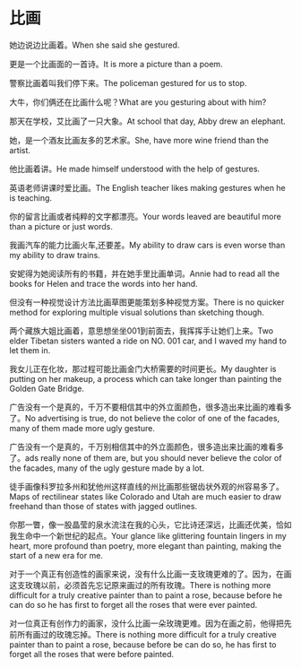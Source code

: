 # 比画

<p><span class="chinese">她边说边比画着。</span><span class="english">When she said she gestured.</span></p>

<p><span class="chinese">更是一个比画面的一首诗。</span><span class="english">It is more a picture than a poem.</span></p>

<p><span class="chinese">警察比画着叫我们停下来。</span><span class="english">The policeman gestured for us to stop.</span></p>

<p><span class="chinese">大牛，你们俩还在比画什么呢？</span><span class="english">What are you gesturing about with him?</span></p>

<p><span class="chinese">那天在学校，艾比画了一只大象。</span><span class="english">At school that day, Abby drew an elephant.</span></p>

<p><span class="chinese">她，是一个酒友比画友多的艺术家。</span><span class="english">She, have more wine friend than the artist.</span></p>

<p><span class="chinese">他比画着讲。</span><span class="english">He made himself understood with the help of gestures.</span></p>

<p><span class="chinese">英语老师讲课时爱比画。</span><span class="english">The English teacher likes making gestures when he is teaching.</span></p>

<p><span class="chinese">你的留言比画或者纯粹的文字都漂亮。</span><span class="english">Your words leaved are beautiful more than a picture or just words.</span></p>

<p><span class="chinese">我画汽车的能力比画火车,还要差。</span><span class="english">My ability to draw cars is even worse than my ability to draw trains.</span></p>

<p><span class="chinese">安妮得为她阅读所有的书籍，并在她手里比画单词。</span><span class="english">Annie had to read all the books for Helen and trace the words into her hand.</span></p>

<p><span class="chinese">但没有一种视觉设计方法比画草图更能策划多种视觉方案。</span><span class="english">There is no quicker method for exploring multiple visual solutions than sketching though.</span></p>

<p><span class="chinese">两个藏族大姐比画着，意思想坐坐001到前面去，我挥挥手让她们上来。</span><span class="english">Two elder Tibetan sisters wanted a ride on NO. 001 car, and I waved my hand to let them in.</span></p>

<p><span class="chinese">我女儿正在化妆，那过程可能比画金门大桥需要的时间更长。</span><span class="english">My daughter is putting on her makeup, a process which can take longer than painting the Golden Gate Bridge.</span></p>

<p><span class="chinese">广告没有一个是真的，千万不要相信其中的外立面颜色，很多造出来比画的难看多了。</span><span class="english">No advertising is true, do not believe the color of one of the facades, many of them made more ugly gesture.</span></p>

<p><span class="chinese">广告没有一个是真的，千万别相信其中的外立面颜色，很多造出来比画的难看多了。</span><span class="english">ads really none of them are, but you should never believe the color of the facades, many of the ugly gesture made by a lot.</span></p>

<p><span class="chinese">徒手画像科罗拉多州和犹他州这样直线的州比画那些锯齿状外观的州容易多了。</span><span class="english">Maps of rectilinear states like Colorado and Utah are much easier to draw freehand than those of states with jagged outlines.</span></p>

<p><span class="chinese">你那一瞥，像一股晶莹的泉水流注在我的心头，它比诗还深远，比画还优美，恰如我生命中一个新世纪的起点。</span><span class="english">Your glance like glittering fountain lingers in my heart, more profound than poetry, more elegant than painting, making the start of a new era for me.</span></p>

<p><span class="chinese">对于一个真正有创造性的画家来说，没有什么比画一支玫瑰更难的了。因为，在画这支玫瑰以前，必须首先忘记原来画过的所有玫瑰。</span><span class="english">There is nothing more difficult for a truly creative painter than to paint a rose, because before he can do so he has first to forget all the roses that were ever painted.</span></p>

<p><span class="chinese">对一位真正有创作力的画家，没什么比画一朵玫瑰更难。因为在画之前，他得把先前所有画过的玫瑰忘掉。</span><span class="english">There is nothing more difficult for a truly creative painter than to paint a rose, because before be can do so, he has first to forget all the roses that were before painted.</span></p>

